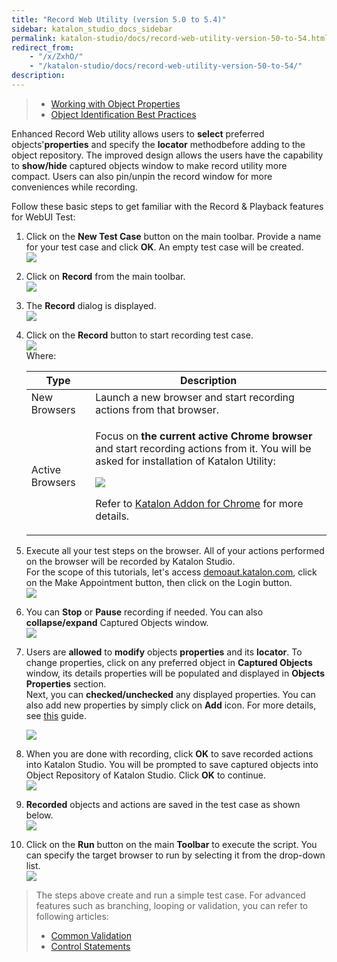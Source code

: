 ```yaml
---
title: "Record Web Utility (version 5.0 to 5.4)" 
sidebar: katalon_studio_docs_sidebar
permalink: katalon-studio/docs/record-web-utility-version-50-to-54.html 
redirect_from:
    - "/x/ZxhO/"
    - "/katalon-studio/docs/record-web-utility-version-50-to-54/"
description: 
---
```

> *   [Working with Object Properties](/x/ZxlO)
> *   [Object Identification Best Practices](/display/KD/Optimizing+Object+Identification+and+Tools)

Enhanced Record Web utility allows users to **select** preferred objects'**properties** and specify the **locator** methodbefore adding to the object repository. The improved design allows the users have the capability to **show/hide** captured objects window to make record utility more compact. Users can also pin/unpin the record window for more conveniences while recording.

Follow these basic steps to get familiar with the Record & Playback features for WebUI Test:  

1.  Click on the **New Test Case** button on the main toolbar. Provide a name for your test case and click **OK**. An empty test case will be created.   
    ![](https://github.com/katalon-studio/docs-images/raw/master/katalon-studio/docs/record-web-utility-version-50-to-54/image2017-2-23-113A473A35.png)  
      
    
2.  Click on **Record** from the main toolbar.  
    ![](https://github.com/katalon-studio/docs-images/raw/master/katalon-studio/docs/record-web-utility-version-50-to-54/image2017-5-21-133A213A16.png)  
      
    
3.  The **Record** dialog is displayed.  
    ![](https://github.com/katalon-studio/docs-images/raw/master/katalon-studio/docs/record-web-utility-version-50-to-54/image2017-10-17-163A473A0.png)  
      
    
4.  Click on the **Record** button to start recording test case.   
    ![](https://github.com/katalon-studio/docs-images/raw/master/katalon-studio/docs/record-web-utility-version-50-to-54/image2017-1-9-173A83A37.png)  
    Where:
    
    <table><thead><tr><th>Type</th><th>Description</th></tr></thead><tbody><tr><td>New Browsers</td><td>Launch a new browser and start recording actions from that browser.</td></tr><tr><td>Active Browsers</td><td><p>Focus on <strong>the current active Chrome browser</strong> and start recording actions from it. You will be asked for installation of Katalon Utility:</p><p><img src="https://github.com/katalon-studio/docs-images/raw/master/katalon-studio/docs/record-web-utility-version-50-to-54/image2017-2-23-113A543A29.png"></p><p>Refer to <a href="/display/KD/Katalon+Addon+for+Chrome">Katalon Addon for Chrome</a> for more details.</p></td></tr></tbody></table>
    
      
      
    
5.  Execute all your test steps on the browser. All of your actions performed on the browser will be recorded by Katalon Studio.   
    For the scope of this tutorials, let's access [demoaut.katalon.com](http://demoaut.katalon.com), click on the Make Appointment button, then click on the Login button.  
    ![](https://github.com/katalon-studio/docs-images/raw/master/katalon-studio/docs/record-web-utility-version-50-to-54/image2017-10-17-173A63A25.png)  
      
    
6.  You can **Stop** or **Pause** recording if needed. You can also **collapse/expand** Captured Objects window.   
    ![](https://github.com/katalon-studio/docs-images/raw/master/katalon-studio/docs/record-web-utility-version-50-to-54/image2017-10-17-183A93A34.png)  
      
    
7.  Users are **allowed** to **modify** objects **properties** and its **locator**. To change properties, click on any preferred object in **Captured Objects** window, its details properties will be populated and displayed in **Objects Properties** section.   
    Next, you can **checked/unchecked** any displayed properties. You can also add new properties by simply click on **Add** icon. For more details, see [this](/x/ZxlO) guide.   
      
    ![](https://github.com/katalon-studio/docs-images/raw/master/katalon-studio/docs/record-web-utility-version-50-to-54/image2017-10-17-173A163A28.png)  
      
    
8.  When you are done with recording, click **OK** to save recorded actions into Katalon Studio. You will be prompted to save captured objects into Object Repository of Katalon Studio. Click **OK** to continue.  
    ![](https://github.com/katalon-studio/docs-images/raw/master/katalon-studio/docs/record-web-utility-version-50-to-54/image2017-10-17-183A123A13.png)  
      
    
9.  **Recorded** objects and actions are saved in the test case as shown below.  
    ![](https://github.com/katalon-studio/docs-images/raw/master/katalon-studio/docs/record-web-utility-version-50-to-54/image2017-10-16-183A473A28.png)  
      
    
10.  Click on the **Run** button on the main **Toolbar** to execute the script. You can specify the target browser to run by selecting it from the drop-down list.   
    ![](https://github.com/katalon-studio/docs-images/raw/master/katalon-studio/docs/record-web-utility-version-50-to-54/image2017-10-18-153A423A40.png)  
      
    

> The steps above create and run a simple test case. For advanced features such as branching, looping or validation, you can refer to following articles: 
> 
> *   [Common Validation](https://www.katalon.com/tutorials/common-validation/) 
> *   [Control Statements](/display/KD/Control+Statements)